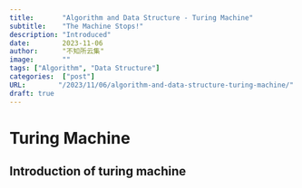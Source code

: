 ```yaml
---
title:       "Algorithm and Data Structure - Turing Machine"
subtitle:    "The Machine Stops!"
description: "Introduced"
date:        2023-11-06
author:      "不知所云集"
image:       ""
tags: ["Algorithm", "Data Structure"]
categories:  ["post"]
URL:        "/2023/11/06/algorithm-and-data-structure-turing-machine/"
draft: true
---
```


# Turing Machine

## Introduction of turing machine